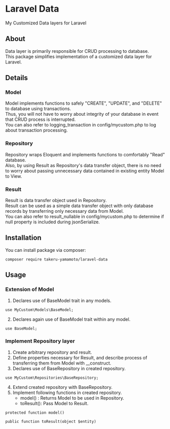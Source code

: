 # Laravel Data
My Customized Data layers for Laravel


## About
Data layer is primarily responsible for CRUD processing to database.  
This package simplifies implementation of a customized data layer for Laravel.


## Details
### Model
Model implements functions to safely "CREATE", "UPDATE", and "DELETE" to database using transactions.  
Thus, you will not have to worry about integrity of your database in event that CRUD process is interrupted.  
You can also refer to logging_transaction in config/mycustom.php to log about transaction processing.

### Repository
Repository wraps Eloquent and implements functions to comfortably "Read" database.  
Also, by using Result as Repository's data transfer object, there is no need to worry about passing unnecessary data contained in existing entity Model to View.

### Result
Result is data transfer object used in Repository.  
Result can be used as a simple data transfer object with only database records by transferring only necessary data from Model.  
You can also refer to result_nullable in config/mycustom.php to determine if null property is included during jsonSerialize.


## Installation
You can install package via composer:
```
composer require takeru-yamamoto/laravel-data
```


## Usage
### Extension of Model
1. Declares use of BaseModel trait in any models.
```
use MyCustom\Models\BaseModel;
```

2. Declares again use of BaseModel trait within any model.
```
use BaseModel;
```

### Implement Repository layer
1. Create arbitrary repository and result.
2. Define properties necessary for Result, and describe process of transferring them from Model with __construct.
3. Declares use of BaseRepository in created repository.
```
use MyCustom\Repositories\BaseRepository;
```
4. Extend created repository with BaseRepository.
5. Implement following functions in created repository.
    * model()   : Returns Model to be used in Repository.
    * toResult(): Pass Model to Result.
```
protected function model()
```
```
public function toResult(object $entity)
```